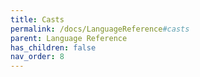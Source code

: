 ```yaml
---
title: Casts
permalink: /docs/LanguageReference#casts
parent: Language Reference
has_children: false
nav_order: 8
---
```

